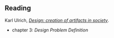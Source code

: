 ## Reading

Karl Ulrich, [*Design: creation of artifacts in society*](http://opim.wharton.upenn.edu/~ulrich/designbook.html).

* chapter 3: *Design Problem Definition*

